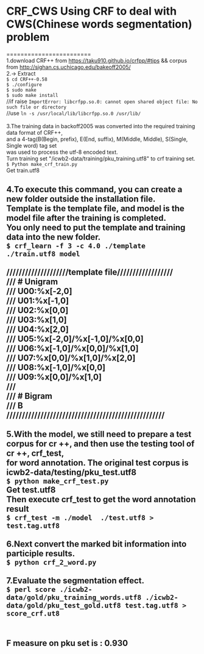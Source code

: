 # CRF_CWS Using CRF to deal with CWS(Chinese words segmentation) problem
========================
<br>
1.download CRF++ from https://taku910.github.io/crfpp/#tips   &&  corpus from http://sighan.cs.uchicago.edu/bakeoff2005/ <br>
2.-> Extract  <br>
`$ cd CRF++-0.58` <br>
`$ ./configure` <br>
`$ sudo make` <br>
`$ sudo make install`<br>
//if raise `ImportError: libcrfpp.so.0: cannot open shared object file: No such file or directory`<br>
//use `ln -s /usr/local/lib/libcrfpp.so.0 /usr/lib/`<br>
<br>
3.The training data in backoff2005 was converted into the required training data format of CRF++, <br>
and a 4-tag(B(Begin, prefix), E(End, suffix), M(Middle, Middle), S(Single, Single word) tag set <br>
was used to process the utf-8 encoded text.<br>
Turn training set "/icwb2-data/training/pku_training.utf8" to crf training set.<br>
`$ Python make_crf_train.py`<br>
Get train.utf8<br>

4.To execute this command, you can create a new folder outside the installation file. <br>
Template is the template file, and model is the model file after the training is completed. <br>
You only need to put the template and training data into the new folder.<br>
`$ crf_learn -f 3 -c 4.0 ./template ./train.utf8 model`<br>
<br>
////////////////////template file//////////////////<br>
///   # Unigram<br>
///   U00:%x[-2,0]<br>
///   U01:%x[-1,0]<br>
///   U02:%x[0,0]<br>
///   U03:%x[1,0]<br>
///   U04:%x[2,0]<br>
///   U05:%x[-2,0]/%x[-1,0]/%x[0,0]<br>
///   U06:%x[-1,0]/%x[0,0]/%x[1,0]<br>
///   U07:%x[0,0]/%x[1,0]/%x[2,0]<br>
///   U08:%x[-1,0]/%x[0,0]<br>
///   U09:%x[0,0]/%x[1,0]<br>
///   <br>
///   # Bigram<br>
///   B<br>
///////////////////////////////////////////////////<br>
<br>
5.With the model, we still need to prepare a test corpus for cr ++, and then use the testing tool of cr ++, crf_test, <br>
for word annotation. The original test corpus is icwb2-data/testing/pku_test.utf8<br>
`$ python make_crf_test.py`<br>
Get test.utf8<br>
Then execute crf_test to get the word annotation result<br>
`$ crf_test -m ./model  ./test.utf8 > test.tag.utf8`<br>
<br>
6.Next convert the marked bit information into participle results.<br>
`$ python crf_2_word.py`<br>
<br>
7.Evaluate the segmentation effect.<br>
`$ perl score ./icwb2-data/gold/pku_training_words.utf8 ./icwb2-data/gold/pku_test_gold.utf8 test.tag.utf8 > score_crf.ut8`<br>
<br>
------------------------------------
F measure on pku set is : 0.930<br>
------------------------------------
